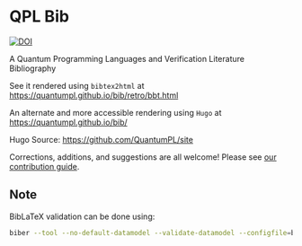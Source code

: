 # QPL Bib

[![DOI](https://zenodo.org/badge/359320795.svg)](https://zenodo.org/badge/latestdoi/359320795)

A Quantum Programming Languages and Verification Literature Bibliography

See it rendered using `bibtex2html` at <https://quantumpl.github.io/bib/retro/bbt.html>

An alternate and more accessible rendering using `Hugo` at <https://quantumpl.github.io/bib/>

Hugo Source: <https://github.com/QuantumPL/site>

Corrections, additions, and suggestions are all welcome! Please see [our contribution guide](./CONTRIBUTING.md).

## Note

BibLaTeX validation can be done using:

```sh
biber --tool --no-default-datamodel --validate-datamodel --configfile=biber-tool.conf biblatex.bib
```
